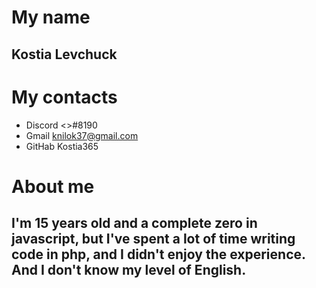  # My name 
## Kostia Levchuck 

# My contacts

-  Discord <>#8190 
- Gmail knilok37@gmail.com
- GitHab Kostia365

# About me 
## I'm 15 years old and a complete zero in javascript, but I've spent a lot of time writing code in php, and I didn't enjoy the experience. And I don't know my level of English.
